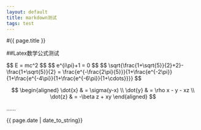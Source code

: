 ```yaml
---
layout: default
title: markdown测试
tags: test
---
```


#{{ page.title }}


##Latex数学公式测试
<div>
$$ E = mc^2 $$
$$ e^{i\pi}+1 = 0 $$
$$ \sqrt{\frac{1+\sqrt{5}}{2}+2}-\frac{1+\sqrt{5}}{2} = \frac{e^{-\frac{2\pi}{5}}}{1+\frac{e^{-2\pi}}{1+\frac{e^{-4\pi}}{1+\frac{e^{-6\pi}}{1+\cdots}}}} $$
</div>


$$
\begin{aligned}
\dot{x} & = \sigma(y-x) \\
\dot{y} & = \rho x - y - xz \\
\dot{z} & = -\beta z + xy
\end{aligned}
$$

……

{{ page.date | date_to_string}}

